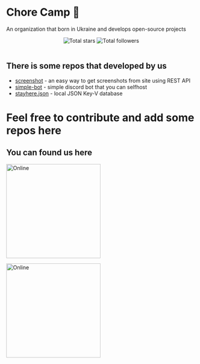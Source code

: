 # Chore Camp 🎿
An organization that born in Ukraine and develops open-source projects

<div align="center">
    <img src="https://img.shields.io/github/stars/Chore-Camp?color=%237ae568&label=Total%20stars&logo=GitHub&logoColor=7ae568&style=for-the-badge" alt="Total stars">
    <img src="https://img.shields.io/github/followers/Chore-Camp?color=%23ffd966&label=Followers&logo=Github&logoColor=%23ffd966&style=for-the-badge" alt="Total followers">
</div>
<br />

## There is some repos that developed by us

* [screenshot](https://github.com/Chore-Camp/screenshot) - an easy way to get screenshots from site using REST API
* [simple-bot](https://github.com/Chore-Camp/simple-bot) - simple discord bot that you can selfhost
* [stayhere.json](https://github.com/Chore-Camp/stayhere.json) - local JSON Key-V database

# Feel free to contribute and add some repos here

## You can found us here

<div align="left">
    <p>
        <a href="https://discord.gg/GQF3ANKFuw"><img src="https://discordapp.com/api/guilds/868476703230558229/widget.png?style=banner4" alt="Online" width="250">
    </p>
    <p>
        <a href="https://discord.gg/GQF3ANKFuw"><img src="https://img.shields.io/discord/868476703230558229?color=7289da&label=Discord&logo=discord&logoColor=white" alt="Online" width="250"></a>
    </p>
</div>
